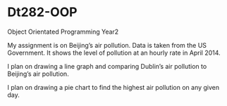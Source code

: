 # Dt282-OOP
Object Orientated Programming Year2

My assignment is on Beijing’s air pollution. Data is taken from the US Government.
It shows the level of pollution at an hourly rate in April 2014.

I plan on drawing a line graph and comparing Dublin’s air pollution to Beijing’s air pollution.

I plan on drawing a pie chart to find the highest air pollution on any given day.